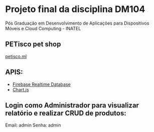 # Projeto final da disciplina DM104
Pós Graduação em Desenvolvimento de Aplicações para Dispositivos Móveis e Cloud Computing - INATEL

## PETisco pet shop
[petisco.ml](https://petisco.ml)

## APIS:
- [Firebase Realtime Database](https://firebase.google.com/docs/database/?hl=pt-br)
- [Chart.js](http://www.chartjs.org/)

## Login como Administrador para visualizar relatório e realizar CRUD de produtos:
Email: admin
Senha: admin
